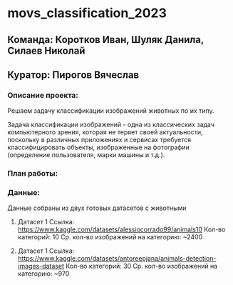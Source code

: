 # movs_classification_2023
## **Команда: Коротков Иван, Шуляк Данила, Силаев Николай**

## **Куратор: Пирогов Вячеслав**

### **Описание проекта:**
Решаем задачу классификации изображений животных по их типу.

Задача классификации изображений - одна из классических задач компьютерного зрения,
которая не теряет своей актуальности, поскольку в различных приложениях и сервисах 
требуется классифицировать объекты, изображенные на фотографии (определение пользователя, марки машины и т.д.).

### **План работы:**




### **Данные:**
Данные собраны из двух готовых датасетов с животными
1. Датасет 1
Ссылка: https://www.kaggle.com/datasets/alessiocorrado99/animals10
Кол-во категорий: 10
Ср. кол-во изображений на категорию: ~2400


2. Датасет 1
Ссылка: https://www.kaggle.com/datasets/antoreepjana/animals-detection-images-dataset
Кол-во категорий: 30
Ср. кол-во изображений на категорию: ~970



